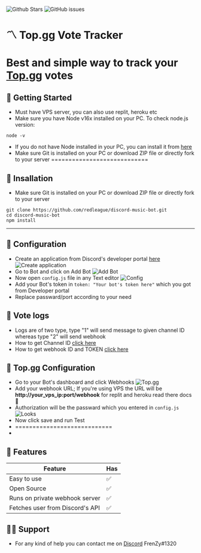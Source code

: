 ![Github Stars](https://img.shields.io/github/stars/nottmayank/top.gg-vote-tracker?style=for-the-badge&logo=appveyor)
![GitHub issues](https://img.shields.io/github/issues-raw/nottmayank/top.gg-vote-tracker?style=for-the-badge&logo=appveyor)

# 〽 Top.gg Vote Tracker

Best and simple way to track your [Top.gg](https://top.gg/) votes
============================

## 🚀 Getting Started
* Must have VPS server, you can also use replit, heroku etc
* Make sure you have Node v16x installed on your PC. To check node.js version:
```
node -v
```
* If you do not have Node installed in your PC, you can install it from [here](https://nodejs.org/en/download/)
* Make sure Git is installed on your PC or download ZIP file or directly fork to your server
 ============================
 
## 💨 Insallation
* Make sure Git is installed on your PC or download ZIP file or directly fork to your server
```
git clone https://github.com/redleague/discord-music-bot.git
cd discord-music-bot
npm install
```
-------------------------------------------

## 🧠 Configuration
* Create an application from Discord's developer portal [here]()
![Create application](https://cdn.discordapp.com/attachments/880008934226800670/969252288667476018/unknown.png)
* Go to Bot and click on Add Bot
![Add Bot](https://cdn.discordapp.com/attachments/880008934226800670/969252722979246150/unknown.png)
* Now open ```config.js``` file in any Text editor
![Config](https://cdn.discordapp.com/attachments/880008934226800670/969253264069652490/unknown.png)
* Add your Bot's token in ```token: "Your bot's token here"``` which you got from Developer portal
* Replace passward/port according to your need
## 📑 Vote logs
* Logs are of two type, type "1" will send message to given channel ID whereas type "2" will send webhook
* How to get Channel ID [click here](https://turbofuture.com/internet/Discord-Channel-ID)
* How to get webhook ID and TOKEN [click here](https://docs.gitlab.com/ee/user/project/integrations/discord_notifications.html)
## 🌟 Top.gg Configuration
* Go to your Bot's dashboard and click Webhooks
![Top.gg](https://cdn.discordapp.com/attachments/880008934226800670/969255947019096074/unknown.png)
* Add your webhook URL; If you're using VPS the URL will be **http://your_vps_ip:port/webhook** for replit and heroku read there docs 🙂
* Authorization will be the passward which you entered in ```config.js```
![Looks](https://cdn.discordapp.com/attachments/880008934226800670/969257060472594493/unknown.png)
* Now click save and run Test
* ============================
* 
## 💫 Features
| Feature           | Has                                                            |
| ----------------- | ------------------------------------------------------------------ |
| Easy to use | ✅  |
| Open Source | ✅  |
| Runs on private webhook server | ✅  |
| Fetches user from Discord's API | ✅  |

## 💁‍♂️ Support
* For any kind of help you can contact me on [Discord](https://discord.com/users/506339635103006721) FrenZy#1320
